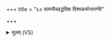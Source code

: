 +++
title = "६० यामन्वैच्छद्धविषा विश्वकर्मान्तरर्णवे"

+++
<details><summary>मूलम् (VS)</summary>

याम॒न्वैच्छ॑द्ध॒विषा॑ वि॒श्वक॑र्मा॒न्तर॑र्ण॒वे रज॑सि॒ प्रवि॑ष्टाम्। भु॑जि॒ष्यं पात्रं॒ निहि॑तं॒ गुहा॒ यदा॒विर्भोगे॑ अभवन्मातृ॒मद्भ्यः॑ ॥
</details>